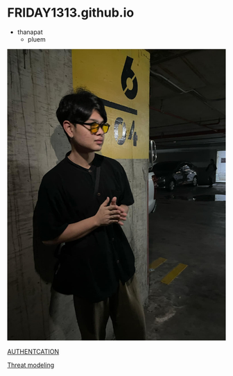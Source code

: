 # FRIDAY1313.github.io

- thanapat
   - pluem 
  

![alt text](Profliepluem.jpg)

[AUTHENTCATION](authentication)

[Threat modeling]()


